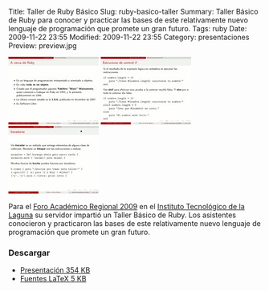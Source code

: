 Title: Taller de Ruby Básico
Slug: ruby-basico-taller
Summary: Taller Básico de Ruby para conocer y practicar las bases de este relativamente nuevo lenguaje de programación que promete un gran futuro.
Tags: ruby
Date: 2009-11-22 23:55
Modified: 2009-11-22 23:55
Category: presentaciones
Preview: preview.jpg


![Ruby Basico 03](diapositiva-03.jpg)
![Ruby Basico 16](diapositiva-16.jpg)
![Ruby Basico 25](diapositiva-25.jpg)

Para el [Foro Académico Regional 2009](http://www.sistemasitl.com/foro2009/html/) en el [Instituto Tecnológico de la Laguna](http://www.itlalaguna.edu.mx/) su servidor impartió un Taller Básico de Ruby. Los asistentes conocieron y practicaron las bases de este relativamente nuevo lenguaje de programación que promete un gran futuro.

### Descargar

* [Presentación 354 KB](taller-de-ruby-basico.pdf)
* [Fuentes LaTeX 5 KB](taller-de-ruby-basico.tar.gz)
